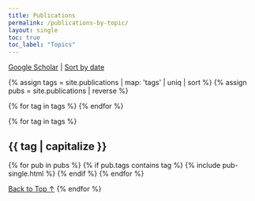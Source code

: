 ```yaml
---
title: Publications
permalink: /publications-by-topic/
layout: single
toc: true
toc_label: "Topics"
---
```


[Google Scholar](https://scholar.google.com/citations?user=iZB7inEAAAAJ&hl=en)
|
[Sort by date](/publications)

{% assign tags = site.publications | map: 'tags' | uniq | sort %}
{% assign pubs = site.publications | reverse %}

{% for tag in tags %}
  <a href="#{{ tag | slugify }}"></a>
{% endfor %}

{% for tag in tags %}
  <h2 id="{{ tag | slugify }}" class="archive__subtitle">{{ tag | capitalize }}</h2>

  <div class="entries-{{ entries_layout }}">
    {% for pub in pubs %}
      {% if pub.tags contains tag %}
            {% include pub-single.html %}
      {% endif %}
    {% endfor %}
  </div>

  <a href="#{{ page.title | slugify }}" class="back-to-top">Back to Top &uarr;</a>
{% endfor %}